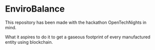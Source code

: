 # EnviroBalance

This repository has been made with the hackathon OpenTechNights in mind.

What it aspires to do it to get a gaseous footprint of every manufactured entity using blockchain.